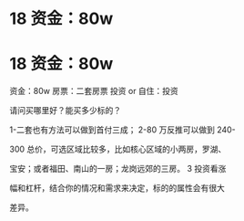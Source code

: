# 18 资金：80w

# 18 资金：80w

资金：80w 房票：二套房票 投资 or 自住：投资

请问买哪里好？能买多少标的？

1-二套也有方法可以做到首付三成； 2-80 万反推可以做到 240-

300 总价，可选区域比较多，比如核心区域的小两房，罗湖、

宝安；或者福田、南山的一房；龙岗远郊的三房。 3 投资看涨

幅和杠杆，结合你的情况和需求来决定，标的的属性会有很大

差异。